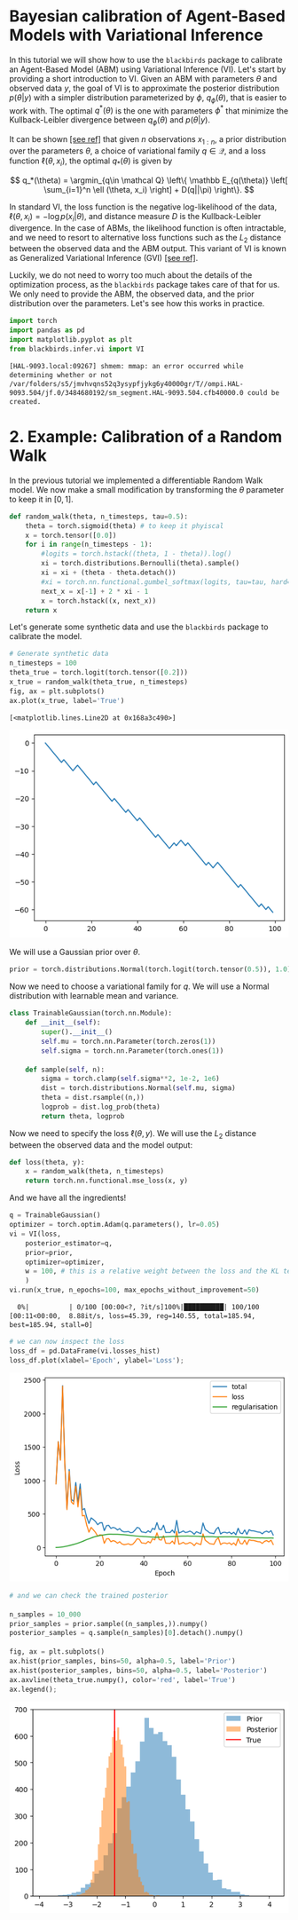 # Bayesian calibration of Agent-Based Models with Variational Inference

In this tutorial we will show how to use the `blackbirds` package to calibrate an Agent-Based Model (ABM) using Variational Inference (VI). 
Let's start by providing a short introduction to VI. Given an ABM with parameters $\theta$ and observed data $y$, the goal of VI is to approximate the posterior distribution $p(\theta|y)$ with a simpler distribution parameterized by $\phi$, $q_\phi(\theta)$, that is easier to work with. The optimal $q^*(\theta)$ is the one with parameters $\phi^*$ that minimize the Kullback-Leibler divergence between $q_\phi(\theta)$ and $p(\theta|y)$.

It can be shown [[see ref]](https://arxiv.org/pdf/1904.02063.pdf) that given $n$ observations $x_{1:n}$, a prior distribution over the parameters $\theta$, a choice of variational family $q\in \mathcal Q$, and a loss function $\ell (\theta, x_i)$, the optimal $q_*(\theta)$ is given by

$$
q_*(\theta) = \argmin_{q\in \mathcal Q} \left\{ \mathbb E_{q(\theta)} \left[ \sum_{i=1}^n \ell (\theta, x_i) \right] + D(q||\pi) \right\}.
$$

In standard VI, the loss function is the negative log-likelihood of the data, $\ell (\theta, x_i) = -\log p(x_i|\theta)$, and distance measure $D$ is the Kullback-Leibler divergence. In the case of ABMs, the likelihood function is often intractable, and we need to resort to alternative loss functions such as the $L_2$ distance between the observed data and the ABM output. This variant of VI is known as Generalized Variational Inference (GVI) [[see ref]](https://arxiv.org/pdf/1904.02063.pdf).

Luckily, we do not need to worry too much about the details of the optimization process, as the `blackbirds` package takes care of that for us. We only need to provide the ABM, the observed data, and the prior distribution over the parameters. Let's see how this works in practice.



```python
import torch
import pandas as pd
import matplotlib.pyplot as plt
from blackbirds.infer.vi import VI
```

    [HAL-9093.local:09267] shmem: mmap: an error occurred while determining whether or not /var/folders/s5/jmvhvqns52q3ysypfjykg6y40000gr/T//ompi.HAL-9093.504/jf.0/3484680192/sm_segment.HAL-9093.504.cfb40000.0 could be created.


# 2. Example: Calibration of a Random Walk

In the previous tutorial we implemented a differentiable Random Walk model. We now make a small modification by transforming the $\theta$ parameter to keep it in $[0, 1]$.


```python
def random_walk(theta, n_timesteps, tau=0.5):
    theta = torch.sigmoid(theta) # to keep it phyiscal
    x = torch.tensor([0.0])
    for i in range(n_timesteps - 1):
        #logits = torch.hstack((theta, 1 - theta)).log()
        xi = torch.distributions.Bernoulli(theta).sample()
        xi = xi + (theta - theta.detach())
        #xi = torch.nn.functional.gumbel_softmax(logits, tau=tau, hard=True)[0]
        next_x = x[-1] + 2 * xi - 1
        x = torch.hstack((x, next_x))
    return x
```

Let's generate some synthetic data and use the `blackbirds` package to calibrate the model.


```python
# Generate synthetic data
n_timesteps = 100
theta_true = torch.logit(torch.tensor([0.2]))
x_true = random_walk(theta_true, n_timesteps)
fig, ax = plt.subplots()
ax.plot(x_true, label='True')
```




    [<matplotlib.lines.Line2D at 0x168a3c490>]




    
![png](04-variational-inference_files/04-variational-inference_5_1.png)
    


We will use a Gaussian prior over $\theta$.


```python
prior = torch.distributions.Normal(torch.logit(torch.tensor(0.5)), 1.0)
```

Now we need to choose a variational family for $q$. We will use a Normal distribution with learnable mean and variance.


```python
class TrainableGaussian(torch.nn.Module):
    def __init__(self):
        super().__init__()
        self.mu = torch.nn.Parameter(torch.zeros(1))
        self.sigma = torch.nn.Parameter(torch.ones(1))

    def sample(self, n):
        sigma = torch.clamp(self.sigma**2, 1e-2, 1e6)
        dist = torch.distributions.Normal(self.mu, sigma)
        theta = dist.rsample((n,))
        logprob = dist.log_prob(theta)
        return theta, logprob
```

Now we need to specify the loss $\ell(\theta, y)$. We will use the $L_2$ distance between the observed data and the model output:


```python
def loss(theta, y):
    x = random_walk(theta, n_timesteps)
    return torch.nn.functional.mse_loss(x, y)
```

And we have all the ingredients!


```python
q = TrainableGaussian()
optimizer = torch.optim.Adam(q.parameters(), lr=0.05)
vi = VI(loss,
    posterior_estimator=q,
    prior=prior,
    optimizer=optimizer,
    w = 100, # this is a relative weight between the loss and the KL term
    )
vi.run(x_true, n_epochs=100, max_epochs_without_improvement=50)
```

      0%|          | 0/100 [00:00<?, ?it/s]100%|██████████| 100/100 [00:11<00:00,  8.88it/s, loss=45.39, reg=140.55, total=185.94, best=185.94, stall=0] 



```python
# we can now inspect the loss
loss_df = pd.DataFrame(vi.losses_hist)
loss_df.plot(xlabel='Epoch', ylabel='Loss');
```


    
![png](04-variational-inference_files/04-variational-inference_14_0.png)
    



```python
# and we can check the trained posterior

n_samples = 10_000
prior_samples = prior.sample((n_samples,)).numpy()
posterior_samples = q.sample(n_samples)[0].detach().numpy()

fig, ax = plt.subplots()
ax.hist(prior_samples, bins=50, alpha=0.5, label='Prior')
ax.hist(posterior_samples, bins=50, alpha=0.5, label='Posterior')
ax.axvline(theta_true.numpy(), color='red', label='True')
ax.legend();
```


    
![png](04-variational-inference_files/04-variational-inference_15_0.png)
    

